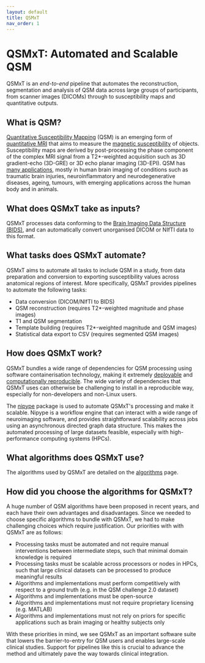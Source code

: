 ```yaml
---
layout: default
title: QSMxT
nav_order: 1
---
```


<head>
  <link rel="stylesheet" href="https://maxcdn.bootstrapcdn.com/bootstrap/3.4.1/css/bootstrap.min.css">
  <script src="https://ajax.googleapis.com/ajax/libs/jquery/3.6.0/jquery.min.js"></script>
  <script src="https://maxcdn.bootstrapcdn.com/bootstrap/3.4.1/js/bootstrap.min.js"></script>
</head>

# QSMxT: Automated and Scalable QSM

QSMxT is an *end-to-end* pipeline that automates the reconstruction, segmentation and analysis of QSM data across large groups of participants, from scanner images (DICOMs) through to susceptibility maps and quantitative outputs.

## What is QSM?

<a href="https://doi.org/10.1002/nbm.3569" data-placement="top" data-toggle="popover" data-trigger="hover focus" target="_blank" data-content="Click to see Deistung et al. 'Overview of Quantitative Susceptibility Mapping'.">Quantitative Susceptibility Mapping</a> (QSM) is an emerging form of <a href="#" data-placement="top" data-toggle="popover" data-trigger="hover focus" data-content="Quantitative MRI measures a physical property rather than a signal strength, such that values are measured independently of scanner hardware or acquisition settings.">quantitative MRI</a> that aims to measure the <a href="#" data-placement="top" data-trigger="hover focus" data-toggle="popover" data-content="Magnetic susceptibility (χ; 'chi') is the degree to which an object becomes magnetised by an external magnetic field.">magnetic susceptibility</a> of objects. Susceptibility maps are derived by post-processing the phase component of the complex MRI signal from a T2*-weighted acquisition such as 3D gradient-echo (3D-GRE) or 3D echo planar imaging (3D-EPI). QSM has <a href="https://doi.org/10.1002/nbm.3569" data-placement="top" data-toggle="popover" data-trigger="hover focus" target="_blank" data-content="Click to see Deistung et al. 'Overview of Quantitative Susceptibility Mapping'.">many applications</a>, mostly in human brain imaging of conditions such as traumatic brain injuries, neuroinflammatory and neurodegenerative diseases, ageing, tumours, with emerging applications across the human body and in animals.

## What does QSMxT take as inputs?

QSMxT processes data conforming to the <a href="https://bids.neuroimaging.io/" target="_blank" data-placement="top" data-toggle="popover" data-trigger="hover focus" data-content="Click to read about BIDS at bids.neuroimaging.io.">Brain Imaging Data Structure (BIDS)</a>, and can automatically convert unorganised DICOM or NIfTI data to this format.

## What tasks does QSMxT automate?

QSMxT aims to automate all tasks to include QSM in a study, from data preparation and conversion to exporting susceptibility values across anatomical regions of interest. More specifically, QSMxT provides pipelines to automate the following tasks:

 - Data conversion (DICOM/NIfTI to BIDS)
 - QSM reconstruction (requires T2*-weighted magnitude and phase images)
 - T1 and QSM segmentation
 - Template building (requires T2*-weighted magnitude and QSM images)
 - Statistical data export to CSV (requires segmented QSM images)

## How does QSMxT work?

QSMxT bundles a wide range of dependencies for QSM processing using software containerisation technology, making it extremely <a href="#" data-placement="top" data-toggle="popover" data-trigger="hover focus" data-content="Easy to access and install on your available hardware.">deployable</a> and <a href="#" data-placement="top" data-toggle="popover" data-trigger="hover focus" data-content="Producing the same results irrespective of computational environment, including hardware and software.">computationally reproducible</a>. The wide variety of dependencies that QSMxT uses can otherwise be challenging to install in a reproducible way, especially for non-developers and non-Linux users.

The <a href="https://nipype.readthedocs.io/en/latest/" data-placement="top" data-toggle="popover" data-trigger="hover focus" target="_blank" data-content="Click to read more at nipype.readthedocs.io">nipype</a> package is used to automate QSMxT's processing and make it scalable. Nipype is a workflow engine that can interact with a wide range of neuroimaging software, and provides straightforward scalability across jobs using an asynchronous directed graph data structure. This makes the automated processing of large datasets feasible, especially with high-performance computing systems (HPCs).

## What algorithms does QSMxT use?

The algorithms used by QSMxT are detailed on the <a href="/algorithms">algorithms</a> page. 

## How did you choose the algorithms for QSMxT?

A huge number of QSM algorithms have been proposed in recent years, and each have their own advantages and disadvantages. Since we needed to choose specific algorithms to bundle with QSMxT, we had to make challenging choices which require justification. Our priorities with with QSMxT are as follows:

 - Processing tasks must be automated and not require manual interventions between intermediate steps, such that minimal domain knowledge is required
 - Processing tasks must be scalable across processors or nodes in HPCs, such that large clinical datasets can be processed to produce meaningful results
 - Algorithms and implementations must perform competitively with respect to a ground truth (e.g. in the QSM challenge 2.0 dataset)
 - Algorithms and implementations must be open-source
 - Algorithms and implementations must not require proprietary licensing (e.g. MATLAB)
 - Algorithms and implementations must not rely on priors for specific applications such as brain imaging or healthy subjects only

With these priorities in mind, we see QSMxT as an important software suite that lowers the barrier-to-entry for QSM users and enables large-scale clinical studies. Support for pipelines like this is crucial to advance the method and ultimately pave the way towards clinical integration.

<script>
$(document).ready(function(){
    $('[data-toggle="popover"]').popover();   
});
$("[data-toggle=popover]")
.popover({html:true})
</script>